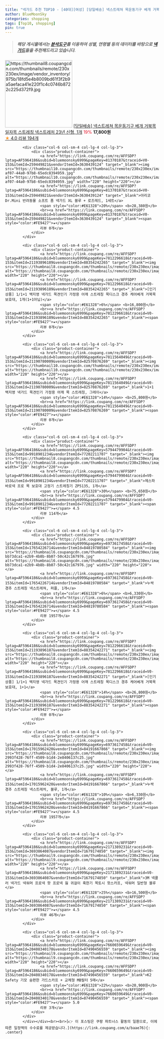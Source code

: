 ```yaml
---
title: "넥가드 추천 TOP10 - [40대][여성] [당일배송] 넥스트레쳐 목운동기구 베개 거북목 일자목 스트레칭 넥스트레처 23년 신형, 1개"
author: BlueMoonSky
categories: shopping
tags: [Top10, shopping]
pin: true
---
```


> ##### 해당 게시물에서는 [**분석도구**](https://itemscout.io/)를 이용하여 **성별**, **연령별** 등의 데이터를 바탕으로 [**넥가드**](https://link.coupang.com/a/baae76)들을 추천해드리고 있습니다.
<div class="container"><div class="row">
            <div class="col-6 col-sm-4 col-lg-4 col-lg-3">
                <div class="product-container">
                    <a href="https://link.coupang.com/re/AFFSDP?lptag=AF5964186&subid=bluemoonsky6999&pageKey=7095739774&traceid=V0-153&itemId=17696100600&vendorItemId=84861023866" target="_blank"><img src="https://thumbnail8.coupangcdn.com/thumbnails/remote/230x230ex/image/vendor_inventory/975b/18fd5e4b8009bd61f3f2b9a5aefaca41e220f1c4c0746b8722c225d372f9.jpg" alt="https://thumbnail8.coupangcdn.com/thumbnails/remote/230x230ex/image/vendor_inventory/975b/18fd5e4b8009bd61f3f2b9a5aefaca41e220f1c4c0746b8722c225d372f9.jpg" width="220" height="220"></a>
                    <a href="https://link.coupang.com/re/AFFSDP?lptag=AF5964186&subid=bluemoonsky6999&pageKey=7095739774&traceid=V0-153&itemId=17696100600&vendorItemId=84861023866" target="_blank">[당일배송] 넥스트레쳐 목운동기구 베개 거북목 일자목 스트레칭 넥스트레처 23년 신형, 1개</a>
                    <span style="color:#E61328">19%</span> <b>17,800원</b>
                    <br><a href="https://link.coupang.com/re/AFFSDP?lptag=AF5964186&subid=bluemoonsky6999&pageKey=7095739774&traceid=V0-153&itemId=17696100600&vendorItemId=84861023866" target="_blank"><span style="color:#FE9427">★</span> 4.0
                    리뷰 194개</a>
                </div>
            </div>
            
            <div class="col-6 col-sm-4 col-lg-4 col-lg-3">
                <div class="product-container">
                    <a href="https://link.coupang.com/re/AFFSDP?lptag=AF5964186&subid=bluemoonsky6999&pageKey=81370187&traceid=V0-153&itemId=259449821&vendorItemId=3630439124" target="_blank"><img src="https://thumbnail10.coupangcdn.com/thumbnails/remote/230x230ex/image/retail/images/2018/04/12/11/0/7c83dc80-af07-44a0-97b8-65edc8394959.jpg" alt="https://thumbnail10.coupangcdn.com/thumbnails/remote/230x230ex/image/retail/images/2018/04/12/11/0/7c83dc80-af07-44a0-97b8-65edc8394959.jpg" width="220" height="220"></a>
                    <a href="https://link.coupang.com/re/AFFSDP?lptag=AF5964186&subid=bluemoonsky6999&pageKey=81370187&traceid=V0-153&itemId=259449821&vendorItemId=3630439124" target="_blank">아리코 Dr.Mini 반려동물 소프트 폼 넥가드 XL 블루 + 로즈레드, 1세트</a>
                    <span style="color:#E61328">20%</span> <b>28,380원</b>
                    <br><a href="https://link.coupang.com/re/AFFSDP?lptag=AF5964186&subid=bluemoonsky6999&pageKey=81370187&traceid=V0-153&itemId=259449821&vendorItemId=3630439124" target="_blank"><span style="color:#FE9427">★</span> 
                    리뷰 0개</a>
                </div>
            </div>
            
            <div class="col-6 col-sm-4 col-lg-4 col-lg-3">
                <div class="product-container">
                    <a href="https://link.coupang.com/re/AFFSDP?lptag=AF5964186&subid=bluemoonsky6999&pageKey=7812296618&traceid=V0-153&itemId=21193896189&vendorItemId=88354242265" target="_blank"><img src="https://thumbnail8.coupangcdn.com/thumbnails/remote/230x230ex/image/vendor_inventory/d06a/df8115b4a873b105705dc34f05613618ca4ccaa232394dbfac88aac05405.jpg" alt="https://thumbnail8.coupangcdn.com/thumbnails/remote/230x230ex/image/vendor_inventory/d06a/df8115b4a873b105705dc34f05613618ca4ccaa232394dbfac88aac05405.jpg" width="220" height="220"></a>
                    <a href="https://link.coupang.com/re/AFFSDP?lptag=AF5964186&subid=bluemoonsky6999&pageKey=7812296618&traceid=V0-153&itemId=21193896189&vendorItemId=88354242265" target="_blank">[인기상품] 1/1+1 백지영 넥가드 목견인기 가정용 어깨 스트레칭 목디스크 경추 케어베개 거북목 보호대, 1개(1+1아닙)</a>
                    <span style="color:#E61328">6%</span> <b>16,800원</b>
                    <br><a href="https://link.coupang.com/re/AFFSDP?lptag=AF5964186&subid=bluemoonsky6999&pageKey=7812296618&traceid=V0-153&itemId=21193896189&vendorItemId=88354242265" target="_blank"><span style="color:#FE9427">★</span> 
                    리뷰 0개</a>
                </div>
            </div>
            
            <div class="col-6 col-sm-4 col-lg-4 col-lg-3">
                <div class="product-container">
                    <a href="https://link.coupang.com/re/AFFSDP?lptag=AF5964186&subid=bluemoonsky6999&pageKey=7811564049&traceid=V0-153&itemId=21190780009&vendorItemId=82570876269" target="_blank"><img src="https://thumbnail10.coupangcdn.com/thumbnails/remote/230x230ex/image/vendor_inventory/9a63/945f3c4f04ade6cc0ee2427ca647e645b80d0a588aeddef192cc77a200f3.jpg" alt="https://thumbnail10.coupangcdn.com/thumbnails/remote/230x230ex/image/vendor_inventory/9a63/945f3c4f04ade6cc0ee2427ca647e645b80d0a588aeddef192cc77a200f3.jpg" width="220" height="220"></a>
                    <a href="https://link.coupang.com/re/AFFSDP?lptag=AF5964186&subid=bluemoonsky6999&pageKey=7811564049&traceid=V0-153&itemId=21190780009&vendorItemId=82570876269" target="_blank">1+1 백지영 넥가드 목견인기 가정용 어깨 목 스트레칭, 그레이</a>
                    <span style="color:#E61328">14%</span> <b>25,800원</b>
                    <br><a href="https://link.coupang.com/re/AFFSDP?lptag=AF5964186&subid=bluemoonsky6999&pageKey=7811564049&traceid=V0-153&itemId=21190780009&vendorItemId=82570876269" target="_blank"><span style="color:#FE9427">★</span> 
                    리뷰 0개</a>
                </div>
            </div>
            
            <div class="col-6 col-sm-4 col-lg-4 col-lg-3">
                <div class="product-container">
                    <a href="https://link.coupang.com/re/AFFSDP?lptag=AF5964186&subid=bluemoonsky6999&pageKey=5794479904&traceid=V0-153&itemId=9918901234&vendorItemId=77202211707" target="_blank"><img src="https://thumbnail8.coupangcdn.com/thumbnails/remote/230x230ex/image/rs_quotation_api/d5s5atvz/170998c0460041119c5549ff394e01b9.jpg" alt="https://thumbnail8.coupangcdn.com/thumbnails/remote/230x230ex/image/rs_quotation_api/d5s5atvz/170998c0460041119c5549ff394e01b9.jpg" width="220" height="220"></a>
                    <a href="https://link.coupang.com/re/AFFSDP?lptag=AF5964186&subid=bluemoonsky6999&pageKey=5794479904&traceid=V0-153&itemId=9918901234&vendorItemId=77202211707" target="_blank">제스파 바로넥 프로 목 보호대 고정기 스트레칭기 ZP5135, 1개</a>
                    <span style="color:#E61328">30%</span> <b>75,650원</b>
                    <br><a href="https://link.coupang.com/re/AFFSDP?lptag=AF5964186&subid=bluemoonsky6999&pageKey=5794479904&traceid=V0-153&itemId=9918901234&vendorItemId=77202211707" target="_blank"><span style="color:#FE9427">★</span> 4.5
                    리뷰 114개</a>
                </div>
            </div>
            
            <div class="col-6 col-sm-4 col-lg-4 col-lg-3">
                <div class="product-container">
                    <a href="https://link.coupang.com/re/AFFSDP?lptag=AF5964186&subid=bluemoonsky6999&pageKey=6973617458&traceid=V0-153&itemId=17654226714&vendorItemId=84819780584" target="_blank"><img src="https://thumbnail6.coupangcdn.com/thumbnails/remote/230x230ex/image/retail/images/6696131458103567-bb73dca1-e2b9-4b8b-8b07-50c42c167976.jpg" alt="https://thumbnail6.coupangcdn.com/thumbnails/remote/230x230ex/image/retail/images/6696131458103567-bb73dca1-e2b9-4b8b-8b07-50c42c167976.jpg" width="220" height="220"></a>
                    <a href="https://link.coupang.com/re/AFFSDP?lptag=AF5964186&subid=bluemoonsky6999&pageKey=6973617458&traceid=V0-153&itemId=17654226714&vendorItemId=84819780584" target="_blank">누싹 경추 스트레칭 넥스트레쳐, 퍼플, 1개</a>
                    <span style="color:#E61328">6%</span> <b>6,330원</b>
                    <br><a href="https://link.coupang.com/re/AFFSDP?lptag=AF5964186&subid=bluemoonsky6999&pageKey=6973617458&traceid=V0-153&itemId=17654226714&vendorItemId=84819780584" target="_blank"><span style="color:#FE9427">★</span> 4.5
                    리뷰 1957개</a>
                </div>
            </div>
            
            <div class="col-6 col-sm-4 col-lg-4 col-lg-3">
                <div class="product-container">
                    <a href="https://link.coupang.com/re/AFFSDP?lptag=AF5964186&subid=bluemoonsky6999&pageKey=7812296618&traceid=V0-153&itemId=21193896187&vendorItemId=88354242271" target="_blank"><img src="https://thumbnail8.coupangcdn.com/thumbnails/remote/230x230ex/image/vendor_inventory/d06a/df8115b4a873b105705dc34f05613618ca4ccaa232394dbfac88aac05405.jpg" alt="https://thumbnail8.coupangcdn.com/thumbnails/remote/230x230ex/image/vendor_inventory/d06a/df8115b4a873b105705dc34f05613618ca4ccaa232394dbfac88aac05405.jpg" width="220" height="220"></a>
                    <a href="https://link.coupang.com/re/AFFSDP?lptag=AF5964186&subid=bluemoonsky6999&pageKey=7812296618&traceid=V0-153&itemId=21193896187&vendorItemId=88354242271" target="_blank">[인기상품] 1/1+1 백지영 넥가드 목견인기 가정용 어깨 스트레칭 목디스크 경추 케어베개 거북목 보호대, 1+1</a>
                    <span style="color:#E61328">14%</span> <b>26,800원</b>
                    <br><a href="https://link.coupang.com/re/AFFSDP?lptag=AF5964186&subid=bluemoonsky6999&pageKey=7812296618&traceid=V0-153&itemId=21193896187&vendorItemId=88354242271" target="_blank"><span style="color:#FE9427">★</span> 
                    리뷰 0개</a>
                </div>
            </div>
            
            <div class="col-6 col-sm-4 col-lg-4 col-lg-3">
                <div class="product-container">
                    <a href="https://link.coupang.com/re/AFFSDP?lptag=AF5964186&subid=bluemoonsky6999&pageKey=6973617458&traceid=V0-153&itemId=17015962420&vendorItemId=84191667866" target="_blank"><img src="https://thumbnail8.coupangcdn.com/thumbnails/remote/230x230ex/image/retail/images/5286938759990653-2993f428-76ff-4509-b1d4-2e8406137c25.jpg" alt="https://thumbnail8.coupangcdn.com/thumbnails/remote/230x230ex/image/retail/images/5286938759990653-2993f428-76ff-4509-b1d4-2e8406137c25.jpg" width="220" height="220"></a>
                    <a href="https://link.coupang.com/re/AFFSDP?lptag=AF5964186&subid=bluemoonsky6999&pageKey=6973617458&traceid=V0-153&itemId=17015962420&vendorItemId=84191667866" target="_blank">누싹 경추 스트레칭 넥스트레처, 블루, 1개</a>
                    <span style="color:#E61328">10%</span> <b>6,330원</b>
                    <br><a href="https://link.coupang.com/re/AFFSDP?lptag=AF5964186&subid=bluemoonsky6999&pageKey=6973617458&traceid=V0-153&itemId=17015962420&vendorItemId=84191667866" target="_blank"><span style="color:#FE9427">★</span> 4.5
                    리뷰 1957개</a>
                </div>
            </div>
            
            <div class="col-6 col-sm-4 col-lg-4 col-lg-3">
                <div class="product-container">
                    <a href="https://link.coupang.com/re/AFFSDP?lptag=AF5964186&subid=bluemoonsky6999&pageKey=2171389231&traceid=V0-153&itemId=3693864087&vendorItemId=71679174850" target="_blank"><img src="https://thumbnail9.coupangcdn.com/thumbnails/remote/230x230ex/image/vendor_inventory/81ae/79e2d77d34ccccdd488462ed98cfa18d3886c2d0c35bbabb86f76dc0a34d.jpg" alt="https://thumbnail9.coupangcdn.com/thumbnails/remote/230x230ex/image/vendor_inventory/81ae/79e2d77d34ccccdd488462ed98cfa18d3886c2d0c35bbabb86f76dc0a34d.jpg" width="220" height="220"></a>
                    <a href="https://link.coupang.com/re/AFFSDP?lptag=AF5964186&subid=bluemoonsky6999&pageKey=2171389231&traceid=V0-153&itemId=3693864087&vendorItemId=71679174850" target="_blank">3M 넥쿨러 넥가드 넥워머 프로넥 핫 프로넥 웜 귀걸이 혹한기 목토시 핫스카프, 넥워머 일반형 블루</a>
                    <span style="color:#E61328">25%</span> <b>16,500원</b>
                    <br><a href="https://link.coupang.com/re/AFFSDP?lptag=AF5964186&subid=bluemoonsky6999&pageKey=2171389231&traceid=V0-153&itemId=3693864087&vendorItemId=71679174850" target="_blank"><span style="color:#FE9427">★</span> 4.5
                    리뷰 46개</a>
                </div>
            </div>
            
            <div class="col-6 col-sm-4 col-lg-4 col-lg-3">
                <div class="product-container">
                    <a href="https://link.coupang.com/re/AFFSDP?lptag=AF5964186&subid=bluemoonsky6999&pageKey=7660659649&traceid=V0-153&itemId=20408340178&vendorItemId=87490456559" target="_blank"><img src="https://thumbnail9.coupangcdn.com/thumbnails/remote/230x230ex/image/vendor_inventory/9d9f/9e305ed5e54031138f5ae944dbe3c41c859afd39c5ba23f1582177bac5af.jpg" alt="https://thumbnail9.coupangcdn.com/thumbnails/remote/230x230ex/image/vendor_inventory/9d9f/9e305ed5e54031138f5ae944dbe3c41c859afd39c5ba23f1582177bac5af.jpg" width="220" height="220"></a>
                    <a href="https://link.coupang.com/re/AFFSDP?lptag=AF5964186&subid=bluemoonsky6999&pageKey=7660659649&traceid=V0-153&itemId=20408340178&vendorItemId=87490456559" target="_blank">K2 Safety 기모 숨편한 가드스카프 + 교체형 MB필터 5매</a>
                    <span style="color:#E61328">22%</span> <b>20,900원</b>
                    <br><a href="https://link.coupang.com/re/AFFSDP?lptag=AF5964186&subid=bluemoonsky6999&pageKey=7660659649&traceid=V0-153&itemId=20408340178&vendorItemId=87490456559" target="_blank"><span style="color:#FE9427">★</span> 5.0
                    리뷰 3개</a>
                </div>
            </div>
            </div></div><br><br>[👉 이 포스팅은 쿠팡 파트너스 활동의 일환으로, 이에 따른 일정액의 수수료를 제공받습니다.](https://link.coupang.com/a/baae76){: .center}